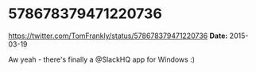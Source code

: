 # 578678379471220736
https://twitter.com/TomFrankly/status/578678379471220736
**Date:** 2015-03-19

Aw yeah - there's finally a @SlackHQ app for Windows :)
